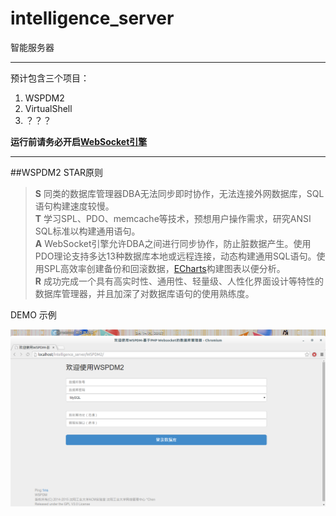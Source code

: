 # intelligence_server
智能服务器

---

预计包含三个项目：  
1. WSPDM2  
2. VirtualShell  
3. ？？？

**运行前请务必开启[WebSocket引擎](https://github.com/SUTFutureCoder/WebSocket-Engine)**

---

##WSPDM2
STAR原则

> **S** 同类的数据库管理器DBA无法同步即时协作，无法连接外网数据库，SQL语句构建速度较慢。  
> **T** 学习SPL、PDO、memcache等技术，预想用户操作需求，研究ANSI SQL标准以构建通用语句。  
> **A** WebSocket引擎允许DBA之间进行同步协作，防止脏数据产生。使用PDO理论支持多达13种数据库本地或远程连接，动态构建通用SQL语句。使用SPL高效率创建备份和回滚数据，[ECharts](https://github.com/ecomfe/echarts)构建图表以便分析。  
> **R** 成功完成一个具有高实时性、通用性、轻量级、人性化界面设计等特性的数据库管理器，并且加深了对数据库语句的使用熟练度。   

DEMO 示例

![登录界面](https://github.com/SUTFutureCoder/intelligence_server/blob/master/example-img/WSPDM2_01.png?raw=true)
